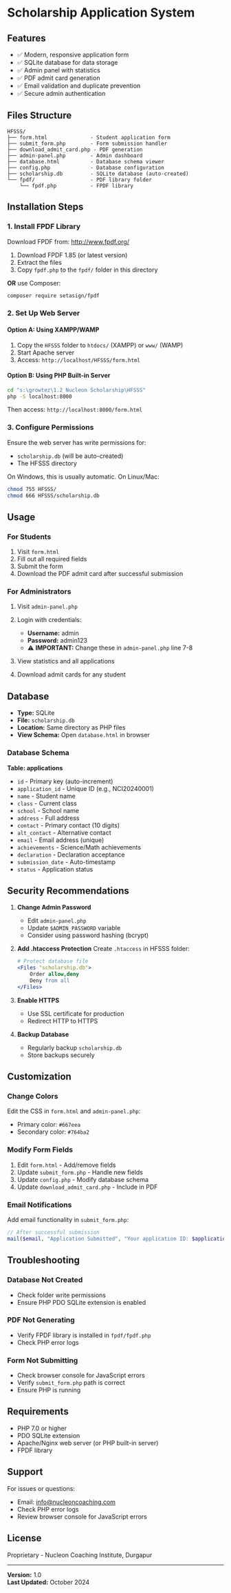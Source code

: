 # Scholarship Application System


## Features

- ✅ Modern, responsive application form
- ✅ SQLite database for data storage
- ✅ Admin panel with statistics
- ✅ PDF admit card generation
- ✅ Email validation and duplicate prevention
- ✅ Secure admin authentication

## Files Structure

```
HFSSS/
├── form.html              - Student application form
├── submit_form.php        - Form submission handler
├── download_admit_card.php - PDF generation
├── admin-panel.php        - Admin dashboard
├── database.html          - Database schema viewer
├── config.php             - Database configuration
├── scholarship.db         - SQLite database (auto-created)
└── fpdf/                  - PDF library folder
    └── fpdf.php           - FPDF library
```

## Installation Steps

### 1. Install FPDF Library

Download FPDF from: http://www.fpdf.org/

1. Download FPDF 1.85 (or latest version)
2. Extract the files
3. Copy `fpdf.php` to the `fpdf/` folder in this directory

**OR** use Composer:
```bash
composer require setasign/fpdf
```

### 2. Set Up Web Server

#### Option A: Using XAMPP/WAMP
1. Copy the `HFSSS` folder to `htdocs/` (XAMPP) or `www/` (WAMP)
2. Start Apache server
3. Access: `http://localhost/HFSSS/form.html`

#### Option B: Using PHP Built-in Server
```bash
cd "s:\growtez\1.2 Nucleon Scholarship\HFSSS"
php -S localhost:8000
```
Then access: `http://localhost:8000/form.html`

### 3. Configure Permissions

Ensure the web server has write permissions for:
- `scholarship.db` (will be auto-created)
- The HFSSS directory

On Windows, this is usually automatic.
On Linux/Mac:
```bash
chmod 755 HFSSS/
chmod 666 HFSSS/scholarship.db
```

## Usage

### For Students

1. Visit `form.html`
2. Fill out all required fields
3. Submit the form
4. Download the PDF admit card after successful submission

### For Administrators

1. Visit `admin-panel.php`
2. Login with credentials:
   - **Username:** admin
   - **Password:** admin123
   - ⚠️ **IMPORTANT:** Change these in `admin-panel.php` line 7-8

3. View statistics and all applications
4. Download admit cards for any student

## Database

- **Type:** SQLite
- **File:** `scholarship.db`
- **Location:** Same directory as PHP files
- **View Schema:** Open `database.html` in browser

### Database Schema

**Table: applications**
- `id` - Primary key (auto-increment)
- `application_id` - Unique ID (e.g., NCI20240001)
- `name` - Student name
- `class` - Current class
- `school` - School name
- `address` - Full address
- `contact` - Primary contact (10 digits)
- `alt_contact` - Alternative contact
- `email` - Email address (unique)
- `achievements` - Science/Math achievements
- `declaration` - Declaration acceptance
- `submission_date` - Auto-timestamp
- `status` - Application status

## Security Recommendations

1. **Change Admin Password**
   - Edit `admin-panel.php`
   - Update `$ADMIN_PASSWORD` variable
   - Consider using password hashing (bcrypt)

2. **Add .htaccess Protection**
   Create `.htaccess` in HFSSS folder:
   ```apache
   # Protect database file
   <Files "scholarship.db">
       Order allow,deny
       Deny from all
   </Files>
   ```

3. **Enable HTTPS**
   - Use SSL certificate for production
   - Redirect HTTP to HTTPS

4. **Backup Database**
   - Regularly backup `scholarship.db`
   - Store backups securely

## Customization

### Change Colors
Edit the CSS in `form.html` and `admin-panel.php`:
- Primary color: `#667eea`
- Secondary color: `#764ba2`

### Modify Form Fields
1. Edit `form.html` - Add/remove fields
2. Update `submit_form.php` - Handle new fields
3. Update `config.php` - Modify database schema
4. Update `download_admit_card.php` - Include in PDF

### Email Notifications
Add email functionality in `submit_form.php`:
```php
// After successful submission
mail($email, "Application Submitted", "Your application ID: $applicationId");
```

## Troubleshooting

### Database Not Created
- Check folder write permissions
- Ensure PHP PDO SQLite extension is enabled

### PDF Not Generating
- Verify FPDF library is installed in `fpdf/fpdf.php`
- Check PHP error logs

### Form Not Submitting
- Check browser console for JavaScript errors
- Verify `submit_form.php` path is correct
- Ensure PHP is running

## Requirements

- PHP 7.0 or higher
- PDO SQLite extension
- Apache/Nginx web server (or PHP built-in server)
- FPDF library

## Support

For issues or questions:
- Email: info@nucleoncoaching.com
- Check PHP error logs
- Review browser console for JavaScript errors

## License

Proprietary - Nucleon Coaching Institute, Durgapur

---

**Version:** 1.0  
**Last Updated:** October 2024
